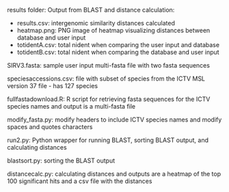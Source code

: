 results folder: Output from BLAST and distance calculation:
- results.csv: intergenomic similarity distances calculated
- heatmap.png: PNG image of heatmap visualizing distances between database and user input
- totidentA.csv: total nident when comparing the user input and database
- totidentB.csv: total nident when comparing the database and user input

SIRV3.fasta: sample user input multi-fasta file with two fasta sequences

speciesaccessions.csv: file with subset of species from the ICTV MSL version 37 file - has 127 species

fullfastadownload.R: R script for retrieving fasta sequences for the ICTV species names and output is a multi-fasta file

modify_fasta.py: modify headers to include ICTV species names and modify spaces and quotes characters

run2.py: Python wrapper for running BLAST, sorting BLAST output, and calculating distances

blastsort.py: sorting the BLAST output

distancecalc.py: calculating distances and outputs are a heatmap of the top 100 significant hits and a csv file with the distances
